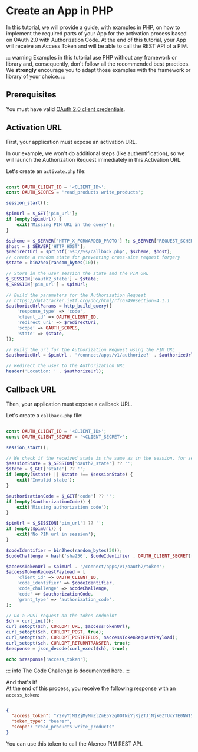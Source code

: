 # Create an App in PHP

In this tutorial, we will provide a guide, with examples in PHP, on how to implement the required parts of your App
for the activation process based on OAuth 2.0 with Authorization Code.
At the end of this tutorial, your App will receive an Access Token and will be able to call the REST API of a PIM.

::: warning
Examples in this tutorial use PHP without any framework or library and, consequently, don't follow
all the recommended best practices. We **strongly** encourage you to adapt those examples with the framework or
library of your choice.
:::

## Prerequisites

You must have valid [OAuth 2.0 client credentials](/apps/using-oauth2.html#credentials).

## Activation URL

First, your application must expose an activation URL.  

In our example, we won't do additional steps (like authentification), so we will launch the Authorization Request
immediately in this Activation URL.

Let's create an `activate.php` file:
```php

const OAUTH_CLIENT_ID = '<CLIENT_ID>';
const OAUTH_SCOPES = 'read_products write_products';

session_start();

$pimUrl = $_GET['pim_url'];
if (empty($pimUrl)) {
    exit('Missing PIM URL in the query');
}

$scheme = $_SERVER['HTTP_X_FORWARDED_PROTO'] ?: $_SERVER['REQUEST_SCHEME'];
$host = $_SERVER['HTTP_HOST'];
$redirectUri = sprintf('%s://%s/callback.php', $scheme, $host);
// create a random state for preventing cross-site request forgery
$state = bin2hex(random_bytes(10));

// Store in the user session the state and the PIM URL
$_SESSION['oauth2_state'] = $state;
$_SESSION['pim_url'] = $pimUrl;

// Build the parameters for the Authorization Request
// https://datatracker.ietf.org/doc/html/rfc6749#section-4.1.1
$authorizeUrlParams = http_build_query([
    'response_type' => 'code',
    'client_id' => OAUTH_CLIENT_ID,
    'redirect_uri' => $redirectUri,
    'scope' => OAUTH_SCOPES,
    'state' => $state,
]);

// Build the url for the Authorization Request using the PIM URL
$authorizeUrl = $pimUrl . '/connect/apps/v1/authorize?' . $authorizeUrlParams;

// Redirect the user to the Authorization URL
header('Location: ' . $authorizeUrl);
```

## Callback URL

Then, your application must expose a callback URL.

Let's create a `callback.php` file:
```php

const OAUTH_CLIENT_ID = '<CLIENT_ID>';
const OAUTH_CLIENT_SECRET = '<CLIENT_SECRET>';

session_start();

// We check if the received state is the same as in the session, for security.
$sessionState = $_SESSION['oauth2_state'] ?? '';
$state = $_GET['state'] ?? '';
if (empty($state) || $state !== $sessionState) {
    exit('Invalid state');
}

$authorizationCode = $_GET['code'] ?? '';
if (empty($authorizationCode)) {
    exit('Missing authorization code');
}

$pimUrl = $_SESSION['pim_url'] ?? '';
if (empty($pimUrl)) {
    exit('No PIM url in session');
}

$codeIdentifier = bin2hex(random_bytes(30));
$codeChallenge = hash('sha256', $codeIdentifier . OAUTH_CLIENT_SECRET);

$accessTokenUrl = $pimUrl . '/connect/apps/v1/oauth2/token';
$accessTokenRequestPayload = [
    'client_id' => OAUTH_CLIENT_ID,
    'code_identifier' => $codeIdentifier,
    'code_challenge' => $codeChallenge,
    'code' => $authorizationCode,
    'grant_type' => 'authorization_code',
];

// Do a POST request on the token endpoint
$ch = curl_init();
curl_setopt($ch, CURLOPT_URL, $accessTokenUrl);
curl_setopt($ch, CURLOPT_POST, true);
curl_setopt($ch, CURLOPT_POSTFIELDS, $accessTokenRequestPayload);
curl_setopt($ch, CURLOPT_RETURNTRANSFER, true);
$response = json_decode(curl_exec($ch), true);

echo $response['access_token'];
```

::: info
The Code Challenge is documented [here](/apps/using-oauth2.html#whats-the-code-challenge).
:::

And that's it!  
At the end of this process, you receive the following response with an `access_token`:

```json

{
  "access_token": "Y2YyYjM1ZjMyMmZlZmE5Yzg0OTNiYjRjZTJjNjk0ZTUxYTE0NWI5Zm",
  "token_type": "bearer",
  "scope": "read_products write_products"
}
```

You can use this token to call the Akeneo PIM REST API.
